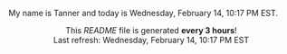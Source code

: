 My name is Tanner and today is Wednesday, February 14, 10:17 PM EST.

<p align="center">This <i>README</i> file is generated <b>every 3 hours</b>!</br>Last refresh: Wednesday, February 14, 10:17 PM EST<br /></p>
